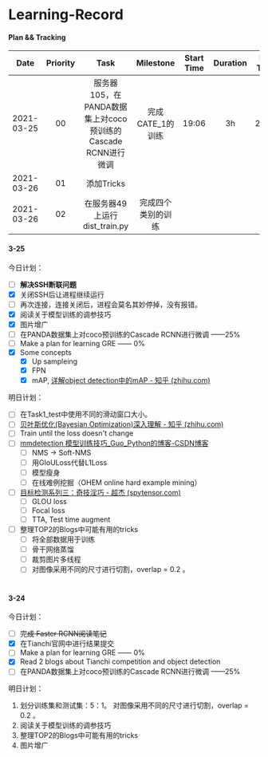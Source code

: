 # Learning-Record

#### Plan && Tracking

|    Date    | Priority |                             Task                             |     Milestone      | Start Time | Duration | End Time | Result |
| :--------: | :------: | :----------------------------------------------------------: | :----------------: | :--------: | :------: | :------: | :----: |
| 2021-03-25 |    00    | 服务器105，在PANDA数据集上对coco预训练的Cascade RCNN进行微调 |  完成CATE_1的训练  |   19:06    |    3h    |  21:06   |        |
| 2021-03-26 |    01    |                          添加Tricks                          |                    |            |          |          |        |
| 2021-03-26 |    02    |                在服务器49上运行dist_train.py                 | 完成四个类别的训练 |            |          |          |        |



#### 3-25

今日计划：

- [ ] **解决SSH断联问题**
- [x] 关闭SSH后让进程继续运行
- [ ] 再次连接，连接关闭后，进程会莫名其妙停掉，没有报错。
- [x] 阅读关于模型训练的调参技巧
- [x] 图片增广
- [ ] 在PANDA数据集上对coco预训练的Cascade RCNN进行微调 ——25%
- [ ] Make a plan for learning GRE —— 0%
- [x] Some concepts
  - [x] Up sampleing
  - [x] FPN
  - [x] mAP, [详解object detection中的mAP - 知乎 (zhihu.com)](https://zhuanlan.zhihu.com/p/56961620)

明日计划：

- [ ] 在Task1_test中使用不同的滑动窗口大小。
- [ ] [贝叶斯优化(Bayesian Optimization)深入理解 - 知乎 (zhihu.com)](https://zhuanlan.zhihu.com/p/53826787)
- [ ] Train until the loss doesn't change
- [ ] [mmdetection 模型训练技巧_Guo_Python的博客-CSDN博客](https://blog.csdn.net/Guo_Python/article/details/108148385)
  - [ ] NMS -> Soft-NMS
  - [ ] 用GIoULoss代替L1Loss
  - [ ] 模型瘦身
  - [ ] 在线难例挖掘（OHEM online hard example mining）
- [ ] [目标检测系列三：奇技淫巧 - 超杰 (spytensor.com)](http://spytensor.com/index.php/archives/53/?telchm=x4e3v1)
  - [ ] GLOU loss
  - [ ] Focal loss
  - [ ] TTA, Test time augment
- [ ] 整理TOP2的Blogs中可能有用的tricks
  - [ ] 将全部数据用于训练
  - [ ] 骨干网络蒸馏
  - [ ] 裁剪图片多线程
  - [ ] 对图像采用不同的尺寸进行切割，overlap = 0.2 。 

# 

#### 3-24

今日计划：

- [ ] ~~完成 Faster RCNN阅读笔记~~
- [x] 在Tianchi官网中进行结果提交
- [ ] Make a plan for learning GRE —— 0%
- [x] Read 2 blogs about Tianchi competition and object detection
- [ ] 在PANDA数据集上对coco预训练的Cascade RCNN进行微调 ——25%

明日计划：

1. 划分训练集和测试集：5：1。
   对图像采用不同的尺寸进行切割，overlap = 0.2 。
2. 阅读关于模型训练的调参技巧
3. 整理TOP2的Blogs中可能有用的tricks
4. 图片增广


